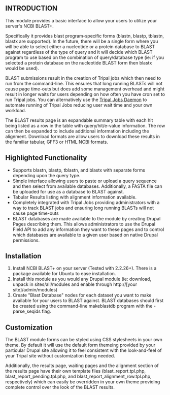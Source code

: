 
INTRODUCTION
------------
This module provides a basic interface to allow your users to utilize your
server's NCBI BLAST+.

Specifically it provides blast program-specific forms (blastn, blastp, tblastn, 
blastx are supported). In the future, there will be a single form where you 
will be able to select either a nucleotide or a protein database to BLAST
against regardless of the type of query and it will decide which BLAST
program to use based on the combination of query/database type (ie: if you
selected a protein database on the nucleotide BLAST form then blastx would
be used).

BLAST submissions result in the creation of Tripal jobs which then need to run
from the command-line. This ensures that long running BLASTs will not cause
page time-outs but does add some management overhead and might result in longer
waits for users depending on how often you have cron set to run Tripal jobs.
You can alternatively use the [Tripal Jobs Daemon](https://github.com/tripal/tripal/tree/7.x-3.x/tripal_daemon) 
to automate running of Tripal Jobs reducing user wait time and your own workload.

The BLAST results page is an expandable summary table with each hit being
listed as a row in the table with query/hit/e-value information. The row can
then be expanded to include additional information including the alignment.
Download formats are allow users to download these results in the familiar 
tabular, GFF3 or HTML NCBI formats.

Highlighted Functionality
-------------------------
 - Supports blastn, blastp, tblastn, and blastx with separate forms depending 
   upon the query type.
 - Simple interface allowing users to paste or upload a query sequence and
   then select from available databases. Additionally, a FASTA file can be
   uploaded for use as a database to BLAST against.
 - Tabular Results listing with alignment information available.
 - Completely integrated with Tripal Jobs providing administrators with a
   way to track BLAST jobs and ensuring long running BLASTs will not cause
   page time-outs
 - BLAST databases are made available to the module by creating Drupal Pages
   describing them. This allows administrators to use the Drupal Field API to
   add any information they want to these pages and to control which databases
   are available to a given user based on native Drupal permissions.

Installation
------------
1. Install NCBI BLAST+ on your server (Tested with 2.2.26+). There is a
   package available for Ubuntu to ease installation.
2. Install this module as you would any Drupal module (ie: download, unpack
   in sites/all/modules and enable through http://[your site]/admin/modules)
3. Create "Blast Database" nodes for each dataset you want to make available
   for your users to BLAST against. BLAST databases should first be created
   using the command-line makeblastdb program with the -parse_seqids flag.

Customization
-------------
The BLAST module forms can be styled using CSS stylesheets in your own theme.
By default it will use the default form themeing provided by your particular
Drupal site allowing it to feel consistent with the look-and-feel of your
Tripal site without customization being needed.

Additionally, the results page, waiting pages and the alignment section of
the results page have their own template files (blast_report.tpl.php,
blast_report_pending.tpl.php, and blast_report_alignment_row.tpl.php,
respectively) which can easily be overridden in your own theme providing
complete control over the look of the BLAST results.
